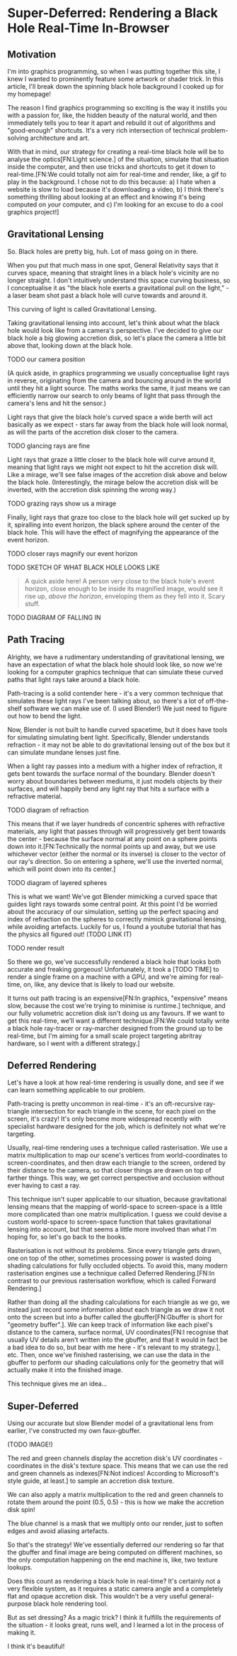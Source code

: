 # Super-Deferred: Rendering a Black Hole Real-Time In-Browser

## Motivation

I'm into graphics programming, so when I was putting together this site, I knew I wanted to prominently feature some artwork or shader trick. In this article, I'll break down the spinning black hole background I cooked up for my homepage!

The reason I find graphics programming so exciting is the way it instills you with a passion for, like, the hidden beauty of the natural world, and then immediately tells you to tear it apart and rebuild it out of algorithms and "good-enough" shortcuts. It's a very rich intersection of technical problem-solving architecture and art.

With that in mind, our strategy for creating a real-time black hole will be to analyse the optics[FN:Light science.] of the situation, simulate that situation inside the computer, and then use tricks and shortcuts to get it down to real-time.[FN:We could totally not aim for real-time and render, like, a gif to play in the background. I chose not to do this because: a) I hate when a website is slow to load because it's downloading a video, b) I think there's something thrilling about looking at an effect and knowing it's being computed on *your* computer, and c) I'm looking for an excuse to do a cool graphics project!]


## Gravitational Lensing

So. Black holes are pretty big, huh. Lot of mass going on in there.

When you put that much mass in one spot, General Relativity says that it curves space, meaning that straight lines in a black hole's vicinity are no longer straight. I don't intuitively understand this space curving business, so I conceptualise it as "the black hole exerts a gravitational pull on the light," - a laser beam shot past a black hole will curve towards and around it.

This curving of light is called Gravitational Lensing.

Taking gravitational lensing into account, let's think about what the black hole would look like from a camera's perspective. I've decided to give our black hole a big glowing accretion disk, so let's place the camera a little bit above that, looking down at the black hole.

TODO our camera position

(A quick aside, in graphics programming we usually conceptualise light rays in reverse, originating from the camera and bouncing around in the world until they hit a light source. The maths works the same, it just means we can efficiently narrow our search to only beams of light that pass through the camera's lens and hit the sensor.)

Light rays that give the black hole's curved space a wide berth will act basically as we expect - stars far away from the black hole will look normal, as will the parts of the accretion disk closer to the camera.

TODO glancing rays are fine

Light rays that graze a little closer to the black hole will curve around it, meaning that light rays we might not expect to hit the accretion disk will. Like a mirage, we'll see false images of the accretion disk above and below the black hole. (Interestingly, the mirage below the accretion disk will be inverted, with the accretion disk spinning the wrong way.)

TODO grazing rays show us a mirage

Finally, light rays that graze too close to the black hole will get sucked up by it, spiralling into event horizon, the black sphere around the center of the black hole. This will have the effect of magnifying the appearance of the event horizon.

TODO closer rays magnify our event horizon

TODO SKETCH OF WHAT BLACK HOLE LOOKS LIKE

> A quick aside here! A person very close to the black hole's event horizon, close enough to be inside its magnified image, would see it rise up, *above the horizon*, enveloping them as they fell into it. Scary stuff.

TODO DIAGRAM OF FALLING IN

## Path Tracing

Alrighty, we have a rudimentary understanding of gravitational lensing, we have an expectation of what the black hole should look like, so now we're looking for a computer graphics technique that can simulate these curved paths that light rays take around a black hole.

Path-tracing is a solid contender here - it's a very common technique that simulates these light rays I've been talking about, so there's a lot of off-the-shelf software we can make use of. (I used Blender!) We just need to figure out how to bend the light.

Now, Blender is not built to handle curved spacetime, but it does have tools for simulating simulating bent light. Specifically, Blender understands refraction - it may not be able to do gravitational lensing out of the box but it can simulate mundane lenses just fine.

When a light ray passes into a medium with a higher index of refraction, it gets bent towards the surface normal of the boundary. Blender doesn't worry about boundaries between mediums, it just models objects by their surfaces, and will happily bend any light ray that hits a surface with a refractive material.

TODO diagram of refraction

This means that if we layer hundreds of concentric spheres with refractive materials, any light that passes through will progressively get bent towards the center - because the surface normal at any point on a sphere points down into it.[FN:Technically the normal points up and away, but we use whichever vector (either the normal or its inverse) is closer to the vector of our ray's direction. So on entering a sphere, we'll use the inverted normal, which will point down into its center.]

TODO diagram of layered spheres

This is what we want! We've got Blender mimicking a curved space that guides light rays towards some central point. At this point I'd be worried about the accuracy of our simulation, setting up the perfect spacing and index of refraction on the spheres to correctly mimick gravitational lensing, while avoiding artefacts. Luckily for us, I found a youtube tutorial that has the physics all figured out! (TODO LINK IT)

TODO render result

So there we go, we've successfully rendered a black hole that looks both accurate and freaking gorgeous! Unfortunately, it took a [TODO TIME] to render a single frame on a machine with a GPU, and we're aiming for real-time, on, like, any device that is likely to load our website.

It turns out path tracing is an expensive[FN:In graphics, "expensive" means slow, because the cost we're trying to minimise is runtime.] technique, and our fully volumetric accretion disk isn't doing us any favours. If we want to get this real-time, we'll want a different technique.[FN:We could totally write a black hole ray-tracer or ray-marcher designed from the ground up to be real-time, but I'm aiming for a small scale project targeting abritray hardware, so I went with a different strategy.]

## Deferred Rendering

Let's have a look at how real-time rendering is usually done, and see if we can learn something applicable to our problem.

Path-tracing is pretty uncommon in real-time - it's an oft-recursive ray-triangle intersection for each triangle in the scene, for each pixel on the screen, it's crazy! It's only become more widespread recently with specialist hardware designed for the job, which is definitely not what we're targeting.

Usually, real-time rendering uses a technique called rasterisation. We use a matrix multiplication to map our scene's vertices from world-coordinates to screen-coordinates, and then draw each triangle to the screen, ordered by their distance to the camera, so that closer things are drawn on top of farther things. This way, we get correct perspective and occlusion without ever having to cast a ray.

This technique isn't super applicable to our situation, because gravitational lensing means that the mapping of world-space to screen-space is a little more complicated than one matrix multiplication. I guess we could devise a custom world-space to screen-space function that takes gravitational lensing into account, but that seems a little more involved than what I'm hoping for, so let's go back to the books.

Rasterisation is not without its problems. Since every triangle gets drawn, one on top of the other, sometimes processing power is wasted doing shading calculations for fully occluded objects. To avoid this, many modern rasterisation engines use a technique called Deferred Rendering.[FN:In contrast to our previous rasterisation workflow, which is called Forward Rendering.]

Rather than doing all the shading calculations for each triangle as we go, we instead just record some information about each triangle as we draw it not onto the screen but into a buffer called the gbuffer[FN:Gbuffer is short for "geometry buffer".]. We can keep track of information like each pixel's distance to the camera, surface normal, UV coordinates[FN:I recognise that usually UV details aren't written into the gbuffer, and that it would in fact be a bad idea to do so, but bear with me here - it's relevant to my strategy.], etc. Then, once we've finished rasterising, we can use the data in the gbuffer to perform our shading calculations only for the geometry that will actually make it into the finished image.

This technique gives me an idea...


## Super-Deferred

Using our accurate but slow Blender model of a gravitational lens from earlier, I've constructed my own faux-gbuffer.

(TODO IMAGE!)

The red and green channels display the accretion disk's UV coordinates - coordinates in the disk's texture space. This means that we can use the red and green channels as indexes[FN:Not indices! According to Microsoft's style guide, at least.] to sample an accretion disk texture.

We can also apply a matrix multiplication to the red and green channels to rotate them around the point (0.5, 0.5) - this is how we make the accretion disk spin!

The blue channel is a mask that we multiply onto our render, just to soften edges and avoid aliasing artefacts.

So that's the strategy! We've essentially deferred our rendering so far that the gbuffer and final image are being computed on different machines, so the only computation happening on the end machine is, like, two texture lookups.

Does this count as rendering a black hole in real-time? It's certainly not a very flexible system, as it requires a static camera angle and a completely flat and opaque accretion disk. This wouldn't be a very useful general-purpose black hole rendering tool.

But as set dressing? As a magic trick? I think it fulfills the requirements of the situation - it looks great, runs well, and I learned a lot in the process of making it.

I think it's beautiful!
